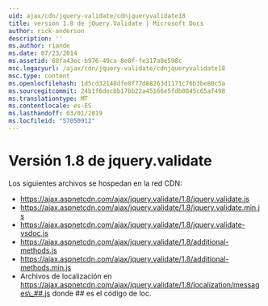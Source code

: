 ```yaml
---
uid: ajax/cdn/jquery-validate/cdnjqueryvalidate18
title: versión 1.8 de jQuery.Validate | Microsoft Docs
author: rick-anderson
description: ''
ms.author: riande
ms.date: 07/23/2014
ms.assetid: 68fa43ec-b976-49ca-8e0f-fe317a0e598c
msc.legacyurl: /ajax/cdn/jquery-validate/cdnjqueryvalidate18
msc.type: content
ms.openlocfilehash: 1d5cd32148dfe8f77d88263d1171c76b3be80c5a
ms.sourcegitcommit: 24b1f6decbb17bb22a45166e5fdb0845c65af498
ms.translationtype: MT
ms.contentlocale: es-ES
ms.lasthandoff: 03/01/2019
ms.locfileid: "57050912"
---
```

<a name="jqueryvalidate-version-18"></a>Versión 1.8 de jquery.validate
====================
Los siguientes archivos se hospedan en la red CDN:

- https://ajax.aspnetcdn.com/ajax/jquery.validate/1.8/jquery.validate.js
- https://ajax.aspnetcdn.com/ajax/jquery.validate/1.8/jquery.validate.min.js
- https://ajax.aspnetcdn.com/ajax/jquery.validate/1.8/jquery.validate-vsdoc.js
- https://ajax.aspnetcdn.com/ajax/jquery.validate/1.8/additional-methods.js
- https://ajax.aspnetcdn.com/ajax/jquery.validate/1.8/additional-methods.min.js
- Archivos de localización en https://ajax.aspnetcdn.com/ajax/jquery.validate/1.8/localization/messages\_##.js donde ## es el código de loc.
